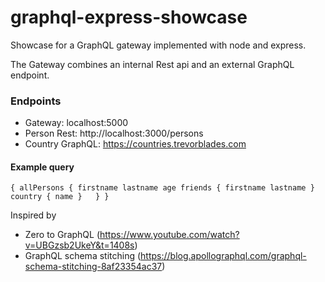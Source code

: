 # graphql-express-showcase

Showcase for a GraphQL gateway implemented with node and express.

The Gateway combines an internal Rest api and an external GraphQL endpoint.

### Endpoints

- Gateway: localhost:5000
- Person Rest: http://localhost:3000/persons
- Country GraphQL: https://countries.trevorblades.com

#### Example query

`
{
  allPersons {
    firstname
    lastname
    age
    friends {
      firstname
      lastname
    }
    country {
      name
    }  
  }
}
`

Inspired by 

* Zero to GraphQL (https://www.youtube.com/watch?v=UBGzsb2UkeY&t=1408s)
* GraphQL schema stitching (https://blog.apollographql.com/graphql-schema-stitching-8af23354ac37)

